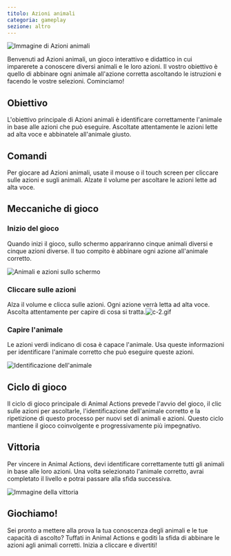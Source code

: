 ```yaml
---
titolo: Azioni animali
categoria: gameplay
sezione: altro
---
```

![Immagine di Azioni animali](https://help.Studycat.com/hc/article_attachments/34882188453017)

Benvenuti ad Azioni animali, un gioco interattivo e didattico in cui imparerete a conoscere diversi animali e le loro azioni. Il vostro obiettivo è quello di abbinare ogni animale all'azione corretta ascoltando le istruzioni e facendo le vostre selezioni. Cominciamo!

## Obiettivo

L'obiettivo principale di Azioni animali è identificare correttamente l'animale in base alle azioni che può eseguire. Ascoltate attentamente le azioni lette ad alta voce e abbinatele all'animale giusto.

## Comandi

Per giocare ad Azioni animali, usate il mouse o il touch screen per cliccare sulle azioni e sugli animali. Alzate il volume per ascoltare le azioni lette ad alta voce.

## Meccaniche di gioco

### Inizio del gioco

Quando inizi il gioco, sullo schermo appariranno cinque animali diversi e cinque azioni diverse. Il tuo compito è abbinare ogni azione all'animale corretto.

![Animali e azioni sullo schermo](https://help.Studycat.com/hc/article_attachments/34882188453017)

### Cliccare sulle azioni

Alza il volume e clicca sulle azioni. Ogni azione verrà letta ad alta voce. Ascolta attentamente per capire di cosa si tratta.![c-2.gif](https://help.Studycat.com/hc/article_attachments/35127586834841)

### Capire l'animale

Le azioni verdi indicano di cosa è capace l'animale. Usa queste informazioni per identificare l'animale corretto che può eseguire queste azioni.

![Identificazione dell'animale](https://help.Studycat.com/hc/article_attachments/34882188459545)

## Ciclo di gioco

Il ciclo di gioco principale di Animal Actions prevede l'avvio del gioco, il clic sulle azioni per ascoltarle, l'identificazione dell'animale corretto e la ripetizione di questo processo per nuovi set di animali e azioni. Questo ciclo mantiene il gioco coinvolgente e progressivamente più impegnativo.

## Vittoria

Per vincere in Animal Actions, devi identificare correttamente tutti gli animali in base alle loro azioni. Una volta selezionato l'animale corretto, avrai completato il livello e potrai passare alla sfida successiva.

![Immagine della vittoria](https://help.Studycat.com/hc/article_attachments/34882155516441)

## Giochiamo!

Sei pronto a mettere alla prova la tua conoscenza degli animali e le tue capacità di ascolto? Tuffati in Animal Actions e goditi la sfida di abbinare le azioni agli animali corretti. Inizia a cliccare e divertiti!